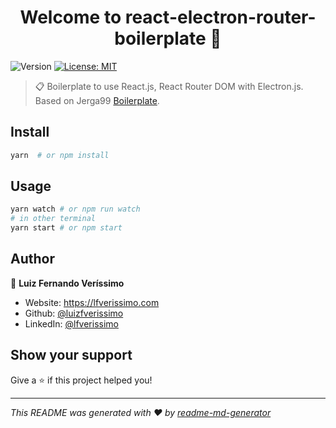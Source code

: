 <h1 align="center">Welcome to react-electron-router-boilerplate 👋</h1>
<p>
  <img alt="Version" src="https://img.shields.io/badge/version-1.0.0-blue.svg?cacheSeconds=2592000" />
  <a href="#" target="_blank">
    <img alt="License: MIT" src="https://img.shields.io/badge/License-MIT-yellow.svg" />
  </a>
</p>

> 📋 Boilerplate to use React.js, React Router DOM with Electron.js. Based on Jerga99 [Boilerplate](https://github.com/Jerga99/electron-react-boilerplate).

## Install

```sh
yarn  # or npm install 
```

## Usage

```sh
yarn watch # or npm run watch 
# in other terminal
yarn start # or npm start
```

## Author

👤 **Luiz Fernando Veríssimo**

* Website: https://lfverissimo.com
* Github: [@luizfverissimo](https://github.com/luizfverissimo)
* LinkedIn: [@lfverissimo](https://linkedin.com/in/lfverissimo)

## Show your support

Give a ⭐️ if this project helped you!

***
_This README was generated with ❤️ by [readme-md-generator](https://github.com/kefranabg/readme-md-generator)_